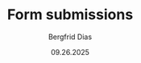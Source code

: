﻿---
uid: help-en-form-submissions-redirect
title: Form submissions
description: Form submissions
author: Bergfrid Dias
date: 09.26.2025
language: en
redirect_url: https://docs.superoffice.com/en/marketing/forms/learn/index.html#submissions
---
